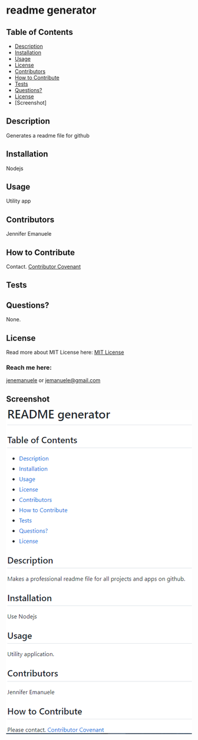 # readme generator
  ## Table of Contents
  * [Description](#description)
  * [Installation](#installation)
  * [Usage](#useage)
  * [License](#license)
  * [Contributors](#contributors)
  * [How to Contribute](#how-to-contribute)
  * [Tests](#tests)
  * [Questions?](#questions)
  * [License](#license)
  * [Screenshot]
  ## Description
  Generates a readme file for github
  ## Installation
  Nodejs
  ## Usage
  Utility app
  ## Contributors
  Jennifer Emanuele
  ## How to Contribute
  Contact.
  [
    Contributor Covenant](https://www.contributor-covenant.org/)
  ## Tests
  
  ## Questions?
  None.
  ## License
  Read more about MIT License here:
  [MIT License](https://opensource.org/licenses/MIT)
  ### Reach me here:
  [jenemanuele](https://github.com/jenemanuele) 
  or jemanuele@gmail.com
  ## Screenshot
 
  ![alt text](images/screenshot.1.PNG)
  